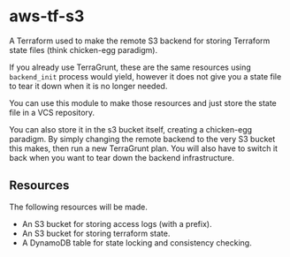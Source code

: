 # aws-tf-s3

A Terraform used to make the remote S3 backend for storing Terraform state
files (think chicken-egg paradigm).

If you already use TerraGrunt, these are the same resources using `backend_init`
process would yield, however it does not give you a state file to tear it down
when it is no longer needed.

You can use this module to make those resources and just store the state file
in a VCS repository.

You can also store it in the s3 bucket itself, creating a chicken-egg paradigm.
By simply changing the remote backend to the very S3 bucket this makes, then run
a new TerraGrunt plan. You will also have to switch it back when you want to
tear down the backend infrastructure.

## Resources

The following resources will be made.

* An S3 bucket for storing access logs (with a prefix).
* An S3 bucket for storing terraform state.
* A DynamoDB table for state locking and consistency checking.
